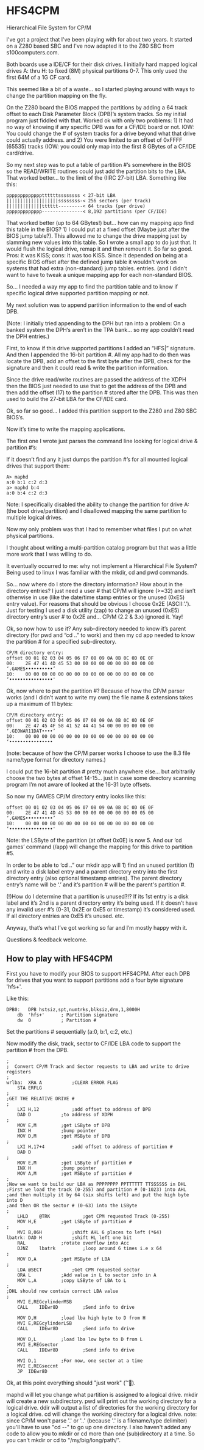 # HFS4CPM
 Hierarchical File System for CP/M

I've got a project that I've been playing with for about two years. It started on a Z280 based SBC and I've now adapted it to the Z80 SBC from s100computers.com.

Both boards use a IDE/CF for their disk drives. I initially hard mapped logical drives A: thru H: to fixed (8M) physical partitions 0-7. This only used the first 64M of a 1G CF card.

This seemed like a bit of a waste… so I started playing around with ways to change the partition mapping on the fly.

On the Z280 board the BIOS mapped the partitions by adding a 64 track offset to each Disk Parameter Block (DPB)’s system tracks. So my initial program just fiddled with that. Worked ok with only two problems: 1) It had no way of knowing if any specific DPB was for a CF/IDE board or not. IOW: You could change the # of system tracks for a drive beyond what that drive could actually address. and 2) You were limited to an offset of 0xFFFF (65535) tracks (IOW: you could only map into the first 8 GBytes of a CF/IDE card/drive.

So my next step was to put a table of partition #’s somewhere in the BIOS so the READ/WRITE routines could just add the partition bits to the LBA. That worked better… to the limit of the (IIRC 27-bit) LBA. Something like this:

```
pppppppppppppttttttssssssss < 27-bit LBA
|||||||||||||||||||ssssssss-< 256 sectors (per track)
|||||||||||||tttttt---------< 64 tracks (per drive)
ppppppppppppp---------------< 8,192 partitions (per CF/IDE)
```

That worked better (up to 64 GBytes!) but… how can my mapping app find this table in the BIOS? 1) I could put at a fixed offset (Maybe just after the BIOS jump table?). This allowed me to change the drive mapping just by slamming new values into this table. So I wrote a small app to do just that. It would flush the logical drive, remap it and then remount it. So far so good. Pros: it was KISS; cons: it was too KISS. Since it depended on being at a specific BIOS offset after the defined jump table it wouldn't work on systems that had extra (non-standard) jump tables. entries. (and I didn't want to have to tweak a unique mapping app for each non-standard BIOS.

So… I needed a way my app to find the partition table and to know if specific logical drive supported partition mapping or not.

My next solution was to append partition information to the end of each DPB.

(Note: I initially tried appending to the DPH but ran into a problem: On a banked system the DPH’s aren’t in the TPA bank… so my app couldn’t read the DPH entries.)

First, to know if this drive supported partitions I added an “HFS|” signature. And then I appended the 16-bit partition #. All my app had to do then was locate the DPB, add an offset to the first byte after the DPB, check for the signature and then it could read & write the partition information.

Since the drive read/write routines are passed the address of the XDPH then the BIOS just needed to use that to get the address of the DPB and then add the offset (17) to the partition # stored after the DPB. This was then used to build the 27-bit LBA for the CF/IDE card.

Ok, so far so good… I added this partition support to the Z280 and Z80 SBC BIOS’s.

Now it’s time to write the mapping applications.

The first one I wrote just parses the command line looking for logical drive & partition #’s:

If it doesn’t find any it just dumps the partition #’s for all mounted logical drives that support them:

```
A> maphd
a:0 b:1 c:2 d:3
a> maphd b:4
a:0 b:4 c:2 d:3
```

Note: I specifically disabled the ability to change the partition for drive A: (the boot drive/partition) and I disallowed mapping the same partition to multiple logical drives.

Now my only problem was that I had to remember what files I put on what physical partitions.

I thought about writing a multi-partition catalog program but that was a little more work that I was willing to do.

It eventually occurred to me: why not implement a Hierarchical File System? Being used to linux I was familiar with the mkdir, cd and pwd commands.

So… now where do I store the directory information? How about in the directory entries? I just need a user # that CP/M will ignore (>=32) and isn’t otherwise in use (like the date/time stamp entries or the unused (0xE5) entry value). For reasons that should be obvious I choose 0x2E (ASCII:’.’). Just for testing I used a disk utility (zap) to change an unused (0xE5) directory entry’s user # to 0x2E and… CP/M (2.2 & 3.x) ignored it. Yay!

Ok, so now how to use it? Any sub-directory needed to know it’s parent directory (for pwd and “cd ..” to work) and then my cd app needed to know the partition # for a specified sub-directory.

```
CP/M directory entry:
offset 00 01 02 03 04 05 06 07 08 09 0A 0B 0C 0D 0E 0F
00:    2E 47 41 4D 45 53 00 00 00 00 00 00 00 00 00 00 ‘.GAMES••••••••••’
10:    00 00 00 00 00 00 00 00 00 00 00 00 00 00 00 00 ‘••••••••••••••••'
```

Ok, now where to put the partition #? Because of how the CP/M parser works (and I didn’t want to write my own) the file name & extensions takes up a maximum of 11 bytes:

```
CP/M directory entry:
offset 00 01 02 03 04 05 06 07 08 09 0A 0B 0C 0D 0E 0F
00:    2E 47 45 4F 58 41 52 44 41 54 00 00 00 00 00 00 ‘.GEOWAR11DAT••••’
10:    00 00 00 00 00 00 00 00 00 00 00 00 00 00 00 00 ‘••••••••••••••••
```

(note: because of how the CP/M parser works I choose to use the 8.3 file name/type format for directory names.)

I could put the 16-bit partition # pretty much anywhere else… but arbitrarily choose the two bytes at offset 14-15… just in case some directory scanning program I’m not aware of looked at the 16-31 byte offsets.

So now my GAMES CP/M directory entry looks like this:
```
offset 00 01 02 03 04 05 06 07 08 09 0A 0B 0C 0D 0E 0F
00:    2E 47 41 4D 45 53 00 00 00 00 00 00 00 00 05 00 ‘.GAMES••••••••••’
10:    00 00 00 00 00 00 00 00 00 00 00 00 00 00 00 00 ‘••••••••••••••••'
```

Note: the LSByte of the partition (at offset 0x0E) is now 5. And our ‘cd games’ command (/app) will change the mapping for this drive to partition #5.

In order to be able to ‘cd ..” our mkdir app will 1) find an unused partition (!) and write a disk label entry and a parent directory entry into the first directory entry (also optional timestamp entries). The parent directory entry’s name will be ‘.’ and it’s partition # will be the parent's partition #.

(!)How do I determine that a partition is unused?!? If its 1st entry is a disk label and it’s 2nd is a parent directory entry it’s being used. If it doesn’t have any invalid user #’s (0-31, 0x2E or 0xE5 or timestamp) it’s considered used. If all directory entries are 0xE5 it’s unused. etc.

Anyway, that’s what I’ve got working so far and I’m mostly happy with it.

Questions & feedback welcome.

## How to play with HFS4CPM

First you have to modify your BIOS to support HFS4CPM. After each DPB for drives that you want to support partitions add a four byte signature 'hfs+'.

Like this:

```
DPB0:	DPB	hstsiz,spt,numtrks,blksiz,drm,1,8000H
	db	'hfs+'  	; Partition signature
	dw	0			; Partition #
```
Set the partitions # sequentially (a:0, b:1, c:2, etc.)

Now modify the disk, track, sector to CF/IDE LBA code to support the partition # from the DPB.

```
;
;  Convert CP/M Track and Sector requests to LBA and write to drive registers
;
wrlba:	XRA	A			;CLEAR ERROR FLAG
	STA	ERFLG
;
;GET THE RELATIVE DRIVE #
;
	LXI	H,12			;add offset to address of DPB
	DAD	D			;to address of XDPH
;
	MOV	E,M			;get LSByte of DPB
	INX	H			;bump pointer
	MOV	D,M			;get MSByte of DPB
;
	LXI	H,17+4			;add offset to address of partition #
	DAD	D
;
	MOV	E,M			;get LSByte of partition #
	INX	H			;bump pointer
	MOV	A,M			;get MSByte of partition #
;
;Now we want to build our LBA as PPPPPPPP PPTTTTTT TTSSSSSS in DHL
;First we load the track (0-255) and partition # (0-1023) into AHL
;and then multiply it by 64 (six shifts left) and put the high byte into D
;and then OR the sector # (0-63) into the LSByte
;
	LHLD	@TRK			;get CPM requested Track (0-255)
	MOV	H,E			;get LSByte of partition #
;
	MVI	B,06H			;shift AHL 6 places to left (*64)
lbatrk: DAD	H			;shift HL left one bit
	RAL				;rotate overflow into Acc
	DJNZ	lbatrk			;loop around 6 times i.e x 64
;
	MOV	D,A			;get MSByte of LBA
;
	LDA	@SECT			;Get CPM requested sector
	ORA	L			;Add value in L to sector info in A
	MOV	L,A			;copy LSByte of LBA to L
;
;DHL should now contain correct LBA value
;
	MVI	E,REGcylinderMSB
	CALL	IDEwr8D			;Send info to drive

	MOV	D,H			;load lba high byte to D from H
	MVI	E,REGcylinderLSB
	CALL	IDEwr8D			;Send info to drive

	MOV	D,L			;load lba low byte to D from L
	MVI	E,REGsector
	CALL	IDEwr8D			;Send info to drive

	MVI	D,1			;For now, one sector at a time
	MVI	E,REGseccnt
	JP	IDEwr8D
```

Ok, at this point everything should "just work" (™).

maphd will let you change what partition is assigned to a logical drive.
mkdir will create a new subdirectory.
pwd will print out the working directory for a logical drive.
ddir will output a list of directories for the working directory for a logical drive.
cd will change the working directory for a logical drive.
note: since CP/M won't parse '.' or '..' (because '.' is a filename/type delimiter) you'll have to use "cd --" to go up one directory.
I also haven't added any code to allow you to mkdir or cd more than one (sub)directory at a time.
So you can't mkdir or cd to "/my/big/long/path/".

